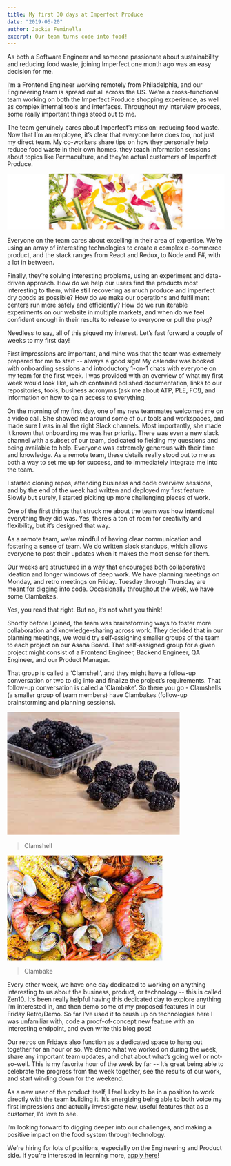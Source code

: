 ```yaml
---
title: My first 30 days at Imperfect Produce
date: "2019-06-20"
author: Jackie Feminella
excerpt: Our team turns code into food!
---
```


As both a Software Engineer and someone passionate about sustainability and reducing food waste, joining Imperfect one month ago was an easy decision for me.

I’m a Frontend Engineer working remotely from Philadelphia, and our Engineering team is spread out all across the US. We’re a cross-functional team working on both the Imperfect Produce shopping experience, as well as complex internal tools and interfaces. Throughout my interview process, some really important things stood out to me.

The team genuinely cares about Imperfect’s mission: reducing food waste. Now that I’m an employee, it’s clear that everyone here does too, not just my direct team. My co-workers share tips on how they personally help reduce food waste in their own homes, they teach information sessions about topics like Permaculture, and they’re actual customers of Imperfect Produce.

![Food Scraps](./food_scraps.jpg)

Everyone on the team cares about excelling in their area of expertise. We’re using an array of interesting technologies to create a complex e-commerce product, and the stack ranges from React and Redux, to Node and F#, with a lot in between.

Finally, they’re solving interesting problems, using an experiment and data-driven approach. How do we help our users find the products most interesting to them, while still recovering as much produce and imperfect dry goods as possible? How do we make our operations and fulfillment centers run more safely and efficiently? How do we run iterable experiments on our website in multiple markets, and when do we feel confident enough in their results to release to everyone or pull the plug?

Needless to say, all of this piqued my interest. Let’s fast forward a couple of weeks to my first day!

First impressions are important, and mine was that the team was extremely prepared for me to start -- always a good sign! My calendar was booked with onboarding sessions and introductory 1-on-1 chats with everyone on my team for the first week. I was provided with an overview of what my first week would look like, which contained polished documentation, links to our repositories, tools, business acronyms (ask me about ATP, PLE, FC!), and information on how to gain access to everything.

On the morning of my first day, one of my new teammates welcomed me on a video call. She showed me around some of our tools and workspaces, and made sure I was in all the right Slack channels. Most importantly, she made it known that onboarding me was her priority. There was even a new slack channel with a subset of our team, dedicated to fielding my questions and being available to help. Everyone was extremely generous with their time and knowledge. As a remote team, these details really stood out to me as both a way to set me up for success, and to immediately integrate me into the team.

I started cloning repos, attending business and code overview sessions, and by the end of the week had written and deployed my first feature. Slowly but surely, I started picking up more challenging pieces of work.

One of the first things that struck me about the team was how intentional everything they did was. Yes, there’s a ton of room for creativity and flexibility, but it’s designed that way.

As a remote team, we’re mindful of having clear communication and fostering a sense of team. We do written slack standups, which allows everyone to post their updates when it makes the most sense for them.

Our weeks are structured in a way that encourages both collaborative ideation and longer windows of deep work. We have planning meetings on Monday, and retro meetings on Friday. Tuesday through Thursday are meant for digging into code. Occasionally throughout the week, we have some Clambakes.

Yes, you read that right. But no, it’s not what you think!

Shortly before I joined, the team was brainstorming ways to foster more collaboration and knowledge-sharing across work. They decided that in our planning meetings, we would try self-assigning smaller groups of the team to each project on our Asana Board. That self-assigned group for a given project might consist of a Frontend Engineer, Backend Engineer, QA Engineer, and our Product Manager.

That group is called a ‘Clamshell’, and they might have a follow-up conversation or two to dig into and finalize the project’s requirements. That follow-up conversation is called a ‘Clambake’. So there you go - Clamshells (a smaller group of team members) have Clambakes (follow-up brainstorming and planning sessions).

![Clamshell](./clamshell.jpg)
> Clamshell

![Clambake](./clambake.jpg)
> Clambake

Every other week, we have one day dedicated to working on anything interesting to us about the business, product, or technology -- this is called Zen10. It’s been really helpful having this dedicated day to explore anything I’m interested in, and then demo some of my proposed features in our Friday Retro/Demo. So far I’ve used it to brush up on technologies here I was unfamiliar with, code a proof-of-concept new feature with an interesting endpoint, and even write this blog post!

Our retros on Fridays also function as a dedicated space to hang out together for an hour or so. We demo what we worked on during the week, share any important team updates, and chat about what’s going well or not-so-well. This is my favorite hour of the week by far -- It’s great being able to celebrate the progress from the week together, see the results of our work, and start winding down for the weekend.

As a new user of the product itself, I feel lucky to be in a position to work directly with the team building it. It’s energizing being able to both voice my first impressions and actually investigate new, useful features that as a customer, I’d love to see.

I’m looking forward to digging deeper into our challenges, and making a positive impact on the food system through technology.

We're hiring for lots of positions, especially on the Engineering and Product side. If you're interested in learning more, [apply here](https://jobs.lever.co/imperfectproduce?team=Engineering)!
